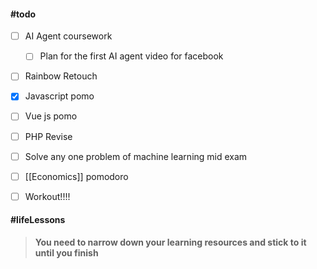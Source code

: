 #### #todo 

- [ ] AI Agent coursework
	- [ ] Plan for the first AI agent video for facebook
- [ ] Rainbow Retouch
- [x] Javascript pomo
- [ ] Vue js pomo
- [ ] PHP Revise
- [ ] Solve any one problem of machine learning mid exam
- [ ] [[Economics]] pomodoro
- [ ] Workout!!!!


#### #lifeLessons 

>**You need to narrow down your learning resources and stick to it until you finish**